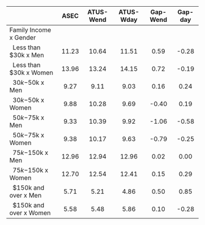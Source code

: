 
|                      |         ASEC |    ATUS-Wend |    ATUS-Wday |     Gap-Wend |      Gap-day |
| -------------------- | :----------: | :----------: | :----------: | :----------: | :----------: |
| Family Income x Gender |              |              |              |              |              |
| &nbsp;&nbsp;Less than $30k x Men |        11.23 |        10.64 |        11.51 |         0.59 |        -0.28 |
| &nbsp;&nbsp;Less than $30k x Women |        13.96 |        13.24 |        14.15 |         0.72 |        -0.19 |
| &nbsp;&nbsp;$30k-$50k x Men |         9.27 |         9.11 |         9.03 |         0.16 |         0.24 |
| &nbsp;&nbsp;$30k-$50k x Women |         9.88 |        10.28 |         9.69 |        -0.40 |         0.19 |
| &nbsp;&nbsp;$50k-$75k x Men |         9.33 |        10.39 |         9.92 |        -1.06 |        -0.58 |
| &nbsp;&nbsp;$50k-$75k x Women |         9.38 |        10.17 |         9.63 |        -0.79 |        -0.25 |
| &nbsp;&nbsp;$75k-$150k x Men |        12.96 |        12.94 |        12.96 |         0.02 |         0.00 |
| &nbsp;&nbsp;$75k-$150k x Women |        12.70 |        12.54 |        12.41 |         0.15 |         0.29 |
| &nbsp;&nbsp;$150k and over x Men |         5.71 |         5.21 |         4.86 |         0.50 |         0.85 |
| &nbsp;&nbsp;$150k and over x Women |         5.58 |         5.48 |         5.86 |         0.10 |        -0.28 |

